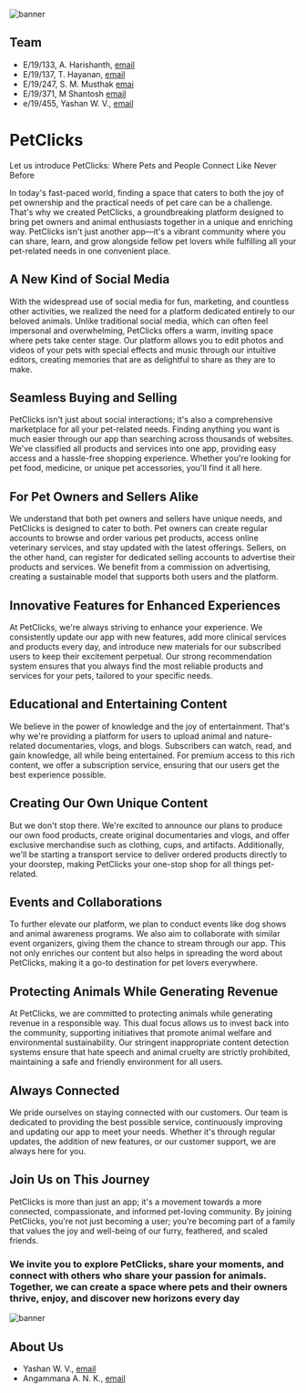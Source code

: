 ![banner](./docs/images/6036440432b9b3484d2fc853_Hero-Aman-01.png)

## Team

- E/19/133, A. Harishanth, [email](mailto:e19133@eng.pdn.ac.lk)
- E/19/137, T. Hayanan, [email](mailto:e19137@eng.pdn.ac.lk)
- E/19/247, S. M. Musthak [emai](mailto:e19247@eng.pdn.ac.lk)
- E/19/371, M Shantosh [email](mailto:e19371@eng.pdn.ac.lk)
- e/19/455, Yashan W. V., [email](mailto:e19455@eng.pdn.ac.lk)
# PetClicks

Let us introduce PetClicks: Where Pets and People Connect Like Never Before

In today's fast-paced world, finding a space that caters to both the joy of pet ownership and the practical needs of pet care can be a challenge. That's why we created PetClicks, a groundbreaking platform designed to bring pet owners and animal enthusiasts together in a unique and enriching way. PetClicks isn't just another app—it's a vibrant community where you can share, learn, and grow alongside fellow pet lovers while fulfilling all your pet-related needs in one convenient place.

## A New Kind of Social Media

With the widespread use of social media for fun, marketing, and countless other activities, we realized the need for a platform dedicated entirely to our beloved animals. Unlike traditional social media, which can often feel impersonal and overwhelming, PetClicks offers a warm, inviting space where pets take center stage. Our platform allows you to edit photos and videos of your pets with special effects and music through our intuitive editors, creating memories that are as delightful to share as they are to make.

## Seamless Buying and Selling

PetClicks isn't just about social interactions; it's also a comprehensive marketplace for all your pet-related needs. Finding anything you want is much easier through our app than searching across thousands of websites. We've classified all products and services into one app, providing easy access and a hassle-free shopping experience. Whether you're looking for pet food, medicine, or unique pet accessories, you'll find it all here.

## For Pet Owners and Sellers Alike

We understand that both pet owners and sellers have unique needs, and PetClicks is designed to cater to both. Pet owners can create regular accounts to browse and order various pet products, access online veterinary services, and stay updated with the latest offerings. Sellers, on the other hand, can register for dedicated selling accounts to advertise their products and services. We benefit from a commission on advertising, creating a sustainable model that supports both users and the platform.

## Innovative Features for Enhanced Experiences

At PetClicks, we're always striving to enhance your experience. We consistently update our app with new features, add more clinical services and products every day, and introduce new materials for our subscribed users to keep their excitement perpetual. Our strong recommendation system ensures that you always find the most reliable products and services for your pets, tailored to your specific needs.

## Educational and Entertaining Content

We believe in the power of knowledge and the joy of entertainment. That's why we're providing a platform for users to upload animal and nature-related documentaries, vlogs, and blogs. Subscribers can watch, read, and gain knowledge, all while being entertained. For premium access to this rich content, we offer a subscription service, ensuring that our users get the best experience possible.

## Creating Our Own Unique Content

But we don't stop there. We're excited to announce our plans to produce our own food products, create original documentaries and vlogs, and offer exclusive merchandise such as clothing, cups, and artifacts. Additionally, we'll be starting a transport service to deliver ordered products directly to your doorstep, making PetClicks your one-stop shop for all things pet-related.

## Events and Collaborations

To further elevate our platform, we plan to conduct events like dog shows and animal awareness programs. We also aim to collaborate with similar event organizers, giving them the chance to stream through our app. This not only enriches our content but also helps in spreading the word about PetClicks, making it a go-to destination for pet lovers everywhere.

## Protecting Animals While Generating Revenue

At PetClicks, we are committed to protecting animals while generating revenue in a responsible way. This dual focus allows us to invest back into the community, supporting initiatives that promote animal welfare and environmental sustainability. Our stringent inappropriate content detection systems ensure that hate speech and animal cruelty are strictly prohibited, maintaining a safe and friendly environment for all users.

## Always Connected

We pride ourselves on staying connected with our customers. Our team is dedicated to providing the best possible service, continuously improving and updating our app to meet your needs. Whether it's through regular updates, the addition of new features, or our customer support, we are always here for you.

## Join Us on This Journey

PetClicks is more than just an app; it's a movement towards a more connected, compassionate, and informed pet-loving community. By joining PetClicks, you're not just becoming a user; you're becoming part of a family that values the joy and well-being of our furry, feathered, and scaled friends.

### We invite you to explore PetClicks, share your moments, and connect with others who share your passion for animals. Together, we can create a space where pets and their owners thrive, enjoy, and discover new horizons every day

![banner](./docs/images/6036440432b9b3484d2fc853_Hero-Aman-01.png)

## About Us

- Yashan W. V., [email](mailto:yashanwagaarachchi@gmail.com)
- Angammana A. N. K., [email](mailto:niseniangammana@gmail.com) 



